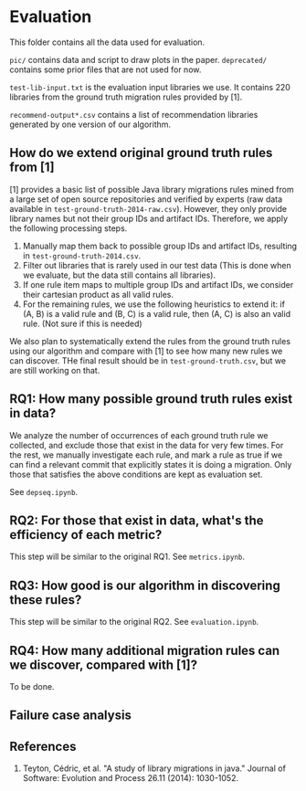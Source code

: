 # Evaluation

This folder contains all the data used for evaluation. 

`pic/` contains data and script to draw plots in the paper.
`deprecated/` contains some prior files that are not used for now.

`test-lib-input.txt` is the evaluation input libraries we use. 
It contains 220 libraries from the ground truth migration rules provided by [1].

`recommend-output*.csv` contains a list of recommendation libraries generated by one version of our algorithm.

## How do we extend original ground truth rules from [1]

[1] provides a basic list of possible Java library migrations rules mined from a large set of open source repositories and verified by experts (raw data available in `test-ground-truth-2014-raw.csv`). However, they only provide library names but not their group IDs and artifact IDs. Therefore, we apply the following processing steps.

1. Manually map them back to possible group IDs and artifact IDs, resulting in `test-ground-truth-2014.csv`.
2. Filter out libraries that is rarely used in our test data (This is done when we evaluate, but the data still contains all libraries).
3. If one rule item maps to multiple group IDs and artifact IDs, we consider their cartesian product as all valid rules.
4. For the remaining rules, we use the following heuristics to extend it: if (A, B) is a valid rule and (B, C) is a valid rule, then (A, C) is also an valid rule. (Not sure if this is needed)

We also plan to systematically extend the rules from the ground truth rules using our algorithm and compare with [1] to see how many new rules we can discover. THe final result should be in `test-ground-truth.csv`, but we are still working on that.

## RQ1: How many possible ground truth rules exist in data?

We analyze the number of occurrences of each ground truth rule we collected, and exclude those that exist in the data for very few times. 
For the rest, we manually investigate each rule, and mark a rule as true if we can find a relevant commit that explicitly states it is doing a migration.
Only those that satisfies the above conditions are kept as evaluation set.

See `depseq.ipynb`.

## RQ2: For those that exist in data, what's the efficiency of each metric?

This step will be similar to the original RQ1.
See `metrics.ipynb`.

## RQ3: How good is our algorithm in discovering these rules?

This step will be similar to the original RQ2.
See `evaluation.ipynb`.

## RQ4: How many additional migration rules can we discover, compared with [1]?

To be done.

## Failure case analysis

## References

1. Teyton, Cédric, et al. "A study of library migrations in java." Journal of Software: Evolution and Process 26.11 (2014): 1030-1052.
